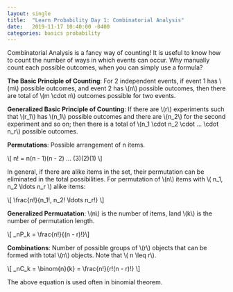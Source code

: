 ```yaml
---
layout: single
title:  "Learn Probability Day 1: Combinatorial Analysis"
date:   2019-11-17 10:40:00 -0400
categories: basics probability 
---
```


Combinatorial Analysis is a fancy way of counting! It is useful to know how to count the number of ways in which events can occur. Why manually count each possible outcomes, when you can simply use a formula?

**The Basic Principle of Counting**: For 2 independent events, if event 1 has \\(m\\) possible outcomes, and event 2 has \\(n\\) possible outcomes, then there are total of \\(m \cdot n\\) outcomes possible for two events.

**Generalized Basic Principle of Counting**: If there are \\(r\\) experiments such that \\(r_1\\) has \\(n_1\\) possible outcomes and there are \\(n_2\\) for the second experiment and so on; then there is a total of \\(n_1 \cdot n_2 \cdot ... \cdot n_r\\) possible outcomes.

**Permutations**: Possible arrangement of n items.

\\[ n! = n(n - 1)(n - 2) ... (3)(2)(1) \\]

In general, if there are alike items in the set, their permutation can be eliminated in the total possibilities. For permutation of \\(n\\) items with \\( n_1, n_2 \ldots n_r \\) alike items:

\\[ \frac{n!}{n_1!, n_2! \ldots n_r!} \\]

**Generalized Permuatation**: \\(n\\) is the number of items, land \\(k\\) is the number of permutation length.

\\[ _nP_k = \frac{n!}{(n - r)!}\\] 

**Combinations**: Number of possible groups of \\(r\\) objects that can be formed with total \\(n\\) objects. Note that \\( n \leq r\\).

\\[ _nC_k = \binom{n}{k} = \frac{n!}{r!(n - r)!} \\] 

The above equation is used often in binomial theorem.